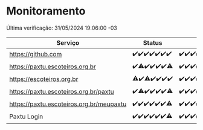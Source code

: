 # Monitoramento

Última verificação: 31/05/2024 19:06:00 -03

|Serviço|Status|Últimas 24h|
|---|---|---|
|https://github.com|<span title="2024-05-24: OK=24">✔️</span><span title="2024-05-25: OK=24">✔️</span><span title="2024-05-26: OK=24">✔️</span><span title="2024-05-27: OK=24">✔️</span><span title="2024-05-28: OK=24">✔️</span><span title="2024-05-29: OK=24">✔️</span><span title="2024-05-30: OK=22">✔️</span>|<span title="30/05/2024 19:07:00 -03 : 200">✔️</span><span title="30/05/2024 20:07:00 -03 : 200">✔️</span><span title="30/05/2024 21:31:00 -03 : 200">✔️</span><span title="30/05/2024 22:51:00 -03 : 200">✔️</span><span title="30/05/2024 23:23:00 -03 : 200">✔️</span><span title="31/05/2024 00:08:00 -03 : 200">✔️</span><span title="31/05/2024 01:09:00 -03 : 200">✔️</span><span title="31/05/2024 02:07:00 -03 : 200">✔️</span><span title="31/05/2024 03:10:00 -03 : 200">✔️</span><span title="31/05/2024 04:06:00 -03 : 200">✔️</span><span title="31/05/2024 05:09:00 -03 : 200">✔️</span><span title="31/05/2024 06:08:00 -03 : 200">✔️</span><span title="31/05/2024 07:07:00 -03 : 200">✔️</span><span title="31/05/2024 08:06:00 -03 : 200">✔️</span><span title="31/05/2024 09:12:00 -03 : 200">✔️</span><span title="31/05/2024 10:08:00 -03 : 200">✔️</span><span title="31/05/2024 11:06:00 -03 : 200">✔️</span><span title="31/05/2024 12:07:00 -03 : 200">✔️</span><span title="31/05/2024 13:08:00 -03 : 200">✔️</span><span title="31/05/2024 14:05:00 -03 : 200">✔️</span><span title="31/05/2024 15:08:00 -03 : 200">✔️</span><span title="31/05/2024 16:06:00 -03 : 200">✔️</span><span title="31/05/2024 17:07:00 -03 : 200">✔️</span><span title="31/05/2024 18:06:00 -03 : 200">✔️</span><span title="31/05/2024 19:06:00 -03 : 200">✔️</span>|
|https://paxtu.escoteiros.org.br|<span title="2024-05-24: OK=24">✔️</span><span title="2024-05-25: OK=23, Falhas=1">⚠️</span><span title="2024-05-26: OK=24">✔️</span><span title="2024-05-27: OK=24">✔️</span><span title="2024-05-28: OK=24">✔️</span><span title="2024-05-29: OK=24">✔️</span><span title="2024-05-30: OK=20, Falhas=2">⚠️</span>|<span title="30/05/2024 19:07:00 -03 : 200">✔️</span><span title="30/05/2024 20:07:00 -03 : 200">✔️</span><span title="30/05/2024 21:31:00 -03 : 200">✔️</span><span title="30/05/2024 22:51:00 -03 : 200">✔️</span><span title="30/05/2024 23:23:00 -03 : 200">✔️</span><span title="31/05/2024 00:08:00 -03 : 200">✔️</span><span title="31/05/2024 01:09:00 -03 : 200">✔️</span><span title="31/05/2024 02:07:00 -03 : 200">✔️</span><span title="31/05/2024 03:10:00 -03 : 200">✔️</span><span title="31/05/2024 04:06:00 -03 : 200">✔️</span><span title="31/05/2024 05:09:00 -03 : 200">✔️</span><span title="31/05/2024 06:08:00 -03 : 200">✔️</span><span title="31/05/2024 07:07:00 -03 : 200">✔️</span><span title="31/05/2024 08:06:00 -03 : 200">✔️</span><span title="31/05/2024 09:12:00 -03 : 200">✔️</span><span title="31/05/2024 10:08:00 -03 : 200">✔️</span><span title="31/05/2024 11:06:00 -03 : 200">✔️</span><span title="31/05/2024 12:07:00 -03 : 200">✔️</span><span title="31/05/2024 13:08:00 -03 : 200">✔️</span><span title="31/05/2024 14:05:00 -03 : 200">✔️</span><span title="31/05/2024 15:08:00 -03 : 200">✔️</span><span title="31/05/2024 16:06:00 -03 : 200">✔️</span><span title="31/05/2024 17:07:00 -03 : 200">✔️</span><span title="31/05/2024 18:06:00 -03 : 200">✔️</span><span title="31/05/2024 19:06:00 -03 : 200">✔️</span>|
|https://escoteiros.org.br|<span title="2024-05-24: OK=23, Falhas=1">⚠️</span><span title="2024-05-25: OK=24">✔️</span><span title="2024-05-26: OK=23, Falhas=1">⚠️</span><span title="2024-05-27: OK=24">✔️</span><span title="2024-05-28: OK=24">✔️</span><span title="2024-05-29: OK=24">✔️</span><span title="2024-05-30: OK=22">✔️</span>|<span title="30/05/2024 19:07:00 -03 : 200">✔️</span><span title="30/05/2024 20:07:00 -03 : 200">✔️</span><span title="30/05/2024 21:31:00 -03 : 200">✔️</span><span title="30/05/2024 22:51:00 -03 : 200">✔️</span><span title="30/05/2024 23:23:00 -03 : 200">✔️</span><span title="31/05/2024 00:08:00 -03 : 200">✔️</span><span title="31/05/2024 01:09:00 -03 : 200">✔️</span><span title="31/05/2024 02:07:00 -03 : 200">✔️</span><span title="31/05/2024 03:10:00 -03 : 200">✔️</span><span title="31/05/2024 04:06:00 -03 : 200">✔️</span><span title="31/05/2024 05:09:00 -03 : 200">✔️</span><span title="31/05/2024 06:08:00 -03 : 200">✔️</span><span title="31/05/2024 07:07:00 -03 : 200">✔️</span><span title="31/05/2024 08:06:00 -03 : 200">✔️</span><span title="31/05/2024 09:12:00 -03 : 200">✔️</span><span title="31/05/2024 10:08:00 -03 : 200">✔️</span><span title="31/05/2024 11:06:00 -03 : 200">✔️</span><span title="31/05/2024 12:07:00 -03 : 200">✔️</span><span title="31/05/2024 13:08:00 -03 : 200">✔️</span><span title="31/05/2024 14:05:00 -03 : 200">✔️</span><span title="31/05/2024 15:08:00 -03 : 200">✔️</span><span title="31/05/2024 16:06:00 -03 : 200">✔️</span><span title="31/05/2024 17:07:00 -03 : 200">✔️</span><span title="31/05/2024 18:06:00 -03 : 200">✔️</span><span title="31/05/2024 19:06:00 -03 : 200">✔️</span>|
|https://paxtu.escoteiros.org.br/paxtu|<span title="2024-05-24: OK=24">✔️</span><span title="2024-05-25: OK=23, Falhas=1">⚠️</span><span title="2024-05-26: OK=24">✔️</span><span title="2024-05-27: OK=24">✔️</span><span title="2024-05-28: OK=24">✔️</span><span title="2024-05-29: OK=24">✔️</span><span title="2024-05-30: OK=20, Falhas=2">⚠️</span>|<span title="30/05/2024 19:07:00 -03 : 200">✔️</span><span title="30/05/2024 20:07:00 -03 : 200">✔️</span><span title="30/05/2024 21:31:00 -03 : 200">✔️</span><span title="30/05/2024 22:52:00 -03 : 200">✔️</span><span title="30/05/2024 23:23:00 -03 : 200">✔️</span><span title="31/05/2024 00:08:00 -03 : 200">✔️</span><span title="31/05/2024 01:09:00 -03 : 200">✔️</span><span title="31/05/2024 02:07:00 -03 : 200">✔️</span><span title="31/05/2024 03:10:00 -03 : 200">✔️</span><span title="31/05/2024 04:06:00 -03 : 200">✔️</span><span title="31/05/2024 05:09:00 -03 : 200">✔️</span><span title="31/05/2024 06:08:00 -03 : 200">✔️</span><span title="31/05/2024 07:07:00 -03 : 0">❌</span><span title="31/05/2024 08:06:00 -03 : 200">✔️</span><span title="31/05/2024 09:12:00 -03 : 200">✔️</span><span title="31/05/2024 10:08:00 -03 : 200">✔️</span><span title="31/05/2024 11:06:00 -03 : 200">✔️</span><span title="31/05/2024 12:07:00 -03 : 200">✔️</span><span title="31/05/2024 13:08:00 -03 : 200">✔️</span><span title="31/05/2024 14:05:00 -03 : 200">✔️</span><span title="31/05/2024 15:08:00 -03 : 200">✔️</span><span title="31/05/2024 16:06:00 -03 : 200">✔️</span><span title="31/05/2024 17:07:00 -03 : 200">✔️</span><span title="31/05/2024 18:06:00 -03 : 200">✔️</span><span title="31/05/2024 19:06:00 -03 : 200">✔️</span>|
|https://paxtu.escoteiros.org.br/meupaxtu|<span title="2024-05-24: OK=24">✔️</span><span title="2024-05-25: OK=24">✔️</span><span title="2024-05-26: OK=24">✔️</span><span title="2024-05-27: OK=24">✔️</span><span title="2024-05-28: OK=24">✔️</span><span title="2024-05-29: OK=24">✔️</span><span title="2024-05-30: OK=20, Falhas=2">⚠️</span>|<span title="30/05/2024 19:07:00 -03 : 200">✔️</span><span title="30/05/2024 20:07:00 -03 : 200">✔️</span><span title="30/05/2024 21:31:00 -03 : 200">✔️</span><span title="30/05/2024 22:52:00 -03 : 200">✔️</span><span title="30/05/2024 23:23:00 -03 : 200">✔️</span><span title="31/05/2024 00:08:00 -03 : 200">✔️</span><span title="31/05/2024 01:09:00 -03 : 200">✔️</span><span title="31/05/2024 02:07:00 -03 : 200">✔️</span><span title="31/05/2024 03:10:00 -03 : 200">✔️</span><span title="31/05/2024 04:06:00 -03 : 200">✔️</span><span title="31/05/2024 05:09:00 -03 : 200">✔️</span><span title="31/05/2024 06:08:00 -03 : 200">✔️</span><span title="31/05/2024 07:07:00 -03 : 200">✔️</span><span title="31/05/2024 08:06:00 -03 : 200">✔️</span><span title="31/05/2024 09:12:00 -03 : 200">✔️</span><span title="31/05/2024 10:08:00 -03 : 200">✔️</span><span title="31/05/2024 11:06:00 -03 : 200">✔️</span><span title="31/05/2024 12:07:00 -03 : 200">✔️</span><span title="31/05/2024 13:08:00 -03 : 200">✔️</span><span title="31/05/2024 14:05:00 -03 : 200">✔️</span><span title="31/05/2024 15:08:00 -03 : 200">✔️</span><span title="31/05/2024 16:06:00 -03 : 200">✔️</span><span title="31/05/2024 17:07:00 -03 : 200">✔️</span><span title="31/05/2024 18:06:00 -03 : 200">✔️</span><span title="31/05/2024 19:06:00 -03 : 200">✔️</span>|
|Paxtu Login|<span title="2024-05-24: OK=24">✔️</span><span title="2024-05-25: OK=24">✔️</span><span title="2024-05-26: OK=24">✔️</span><span title="2024-05-27: OK=24">✔️</span><span title="2024-05-28: OK=24">✔️</span><span title="2024-05-29: OK=24">✔️</span><span title="2024-05-30: OK=20, Falhas=2">⚠️</span>|<span title="30/05/2024 19:07:00 -03 : 200">✔️</span><span title="30/05/2024 20:07:00 -03 : 200">✔️</span><span title="30/05/2024 21:31:00 -03 : 200">✔️</span><span title="30/05/2024 22:52:00 -03 : 200">✔️</span><span title="30/05/2024 23:23:00 -03 : 200">✔️</span><span title="31/05/2024 00:08:00 -03 : 200">✔️</span><span title="31/05/2024 01:09:00 -03 : 200">✔️</span><span title="31/05/2024 02:07:00 -03 : 200">✔️</span><span title="31/05/2024 03:10:00 -03 : 200">✔️</span><span title="31/05/2024 04:06:00 -03 : 200">✔️</span><span title="31/05/2024 05:09:00 -03 : 200">✔️</span><span title="31/05/2024 06:08:00 -03 : 200">✔️</span><span title="31/05/2024 07:07:00 -03 : 200">✔️</span><span title="31/05/2024 08:06:00 -03 : 200">✔️</span><span title="31/05/2024 09:12:00 -03 : 200">✔️</span><span title="31/05/2024 10:08:00 -03 : 200">✔️</span><span title="31/05/2024 11:06:00 -03 : 200">✔️</span><span title="31/05/2024 12:07:00 -03 : 200">✔️</span><span title="31/05/2024 13:08:00 -03 : 200">✔️</span><span title="31/05/2024 14:05:00 -03 : 200">✔️</span><span title="31/05/2024 15:08:00 -03 : 200">✔️</span><span title="31/05/2024 16:06:00 -03 : 200">✔️</span><span title="31/05/2024 17:07:00 -03 : 200">✔️</span><span title="31/05/2024 18:06:00 -03 : 200">✔️</span><span title="31/05/2024 19:06:00 -03 : 200">✔️</span>|
